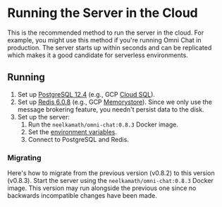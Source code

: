 # Running the Server in the Cloud

This is the recommended method to run the server in the cloud. For example, you might use this method if you're running Omni Chat in production. The server starts up within seconds and can be replicated which makes it a good candidate for serverless environments.

## Running

1. Set up [PostgreSQL 12.4](https://www.postgresql.org/) (e.g., GCP [Cloud SQL](https://cloud.google.com/sql/docs/postgres/)).
1. Set up [Redis 6.0.8](https://redis.io) (e.g., GCP [Memorystore](https://cloud.google.com/memorystore/)). Since we only use the message brokering feature, you needn't persist data to the disk.
1. Set up the server:
   1. Run the `neelkamath/omni-chat:0.8.3` Docker image.
   1. Set the [environment variables](env.md).
    1. Connect to PostgreSQL and Redis.

### Migrating

Here's how to migrate from the previous version (v0.8.2) to this version (v0.8.3). Start the server using
the `neelkamath/omni-chat:0.8.3` Docker image. This version may run alongside the previous one since no backwards
incompatible changes have been made.
